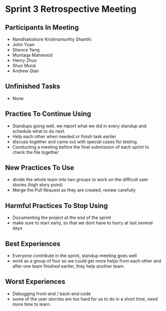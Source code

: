 # Sprint 3 Retrospective Meeting

## Participants In Meeting
- Nandhakishore Krishnamurthy Shanthi
- John Yuan
- Shence Yang
- Muntaqa Mahmood
- Henry Zhuo
- Shun Murai
- Andrew Qian

## Unfinished Tasks
- None


## Practies To Continue Using
- Standups going well, we report what we did in every standup and schedule what to do next.
- Help each other when needed or finish task earlier
- discuss together and came out with special cases for testing
- Conducting a meeting before the final submission of each sprint to check the file together
 
## New Practices To Use
- divide the whole team into two groups to work on the difficult user stories (high story point)
- Merge the Pull Request as they are created, review carefully

## Harmful Practices To Stop Using
- Documenting the project at the end of the sprint
- make sure to start early, so that we dont have to hurry at last several days

## Best Experiences
- Everyone contribute in the sprint, standup meeting goes well 
- work as a group of four so we could get more helps from each other and after one team finished earlier, they help another team.

## Worst Experiences
- Debugging front-end / back-end code
- some of the user storries are too hard for us to do in a short time, need more time to learn.
